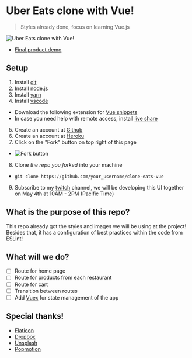 # Uber Eats clone with Vue!
> Styles already done, focus on learning Vue.js

![Uber Eats clone with Vue!](docs/README.jpg)

* [Final product demo](https://agile-hollows-21544.herokuapp.com/)

## Setup
1. Install [git](https://git-scm.com/downloads)
2. Install [node.js](https://nodejs.org/en/)
3. Install [yarn](https://yarnpkg.com/lang/en/docs/install/)
4. Install [vscode](https://code.visualstudio.com/)
* Download the following extension for [Vue snippets](https://marketplace.visualstudio.com/items?itemName=octref.vetur)
* In case you need help with remote access, install [live share](https://marketplace.visualstudio.com/items?itemName=MS-vsliveshare.vsliveshare)
5. Create an account at [Github](https://github.com/)
6. Create an account at [Heroku](http://heroku.com)
7. Click on the "Fork" button on top right of this page
* ![Fork button](docs/fork.png)
8. Clone *the repo you forked* into your machine
* `git clone https://github.com/your_username/clone-eats-vue`
9. Subscribe to my [twitch](https://www.twitch.tv/patrickcoding) channel, we will be developing this UI together on May 4th at 10AM - 2PM (Pacific Time)

## What is the purpose of this repo?
This repo already got the styles and images we will be using at the project! Besides that, it has a configuration of best practices within the code from ESLint!

## What will we do?
* [ ] Route for home page
* [ ] Route for products from each restaurant
* [ ] Route for cart
* [ ] Transition between routes
* [ ] Add [Vuex](https://vuex.vuejs.org/) for state management of the app

## Special thanks!
* [Flaticon](https://www.flaticon.com/)
* [Dropbox](https://dropbox.com)
* [Unsplash](http://unsplash.com)
* [Popmotion](https://popmotion.io)